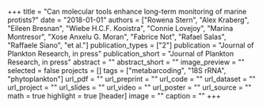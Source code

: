 +++
title = "Can molecular tools enhance long-term monitoring of marine protists?"
date = "2018-01-01"
authors = ["Rowena Stern", "Alex Kraberg", "Eileen Bresnan", "Wiebe H.C.F. Kooistra", "Connie Lovejoy", "Marina Montresor", "Xose Anxelu G. Moran", "Fabrice Not", "Rafael Salas", "Raffaele Siano", "et al."]
publication_types = ["2"]
publication = "Journal of Plankton Research, in press"
publication_short = "Journal of Plankton Research, in press"
abstract = ""
abstract_short = ""
image_preview = ""
selected = false
projects = []
tags = ["metabarcoding", "18S rRNA", "phytoplankton"]
url_pdf = ""
url_preprint = ""
url_code = ""
url_dataset = ""
url_project = ""
url_slides = ""
url_video = ""
url_poster = ""
url_source = ""
math = true
highlight = true
[header]
image = ""
caption = ""
+++
